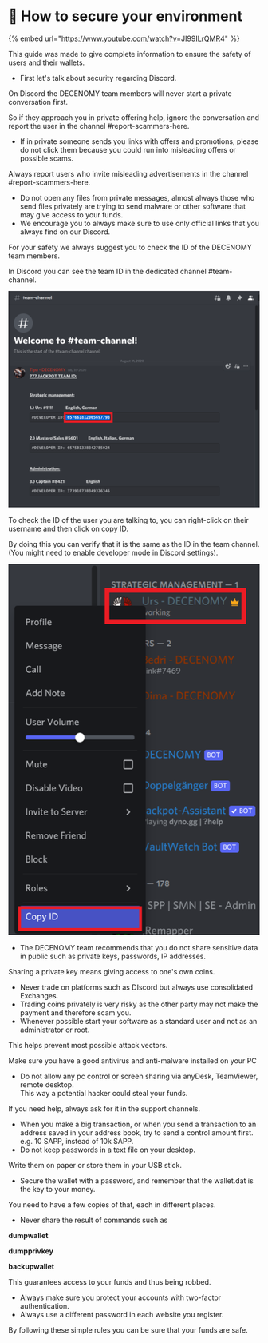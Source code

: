 # 🔸 How to secure your environment

{% embed url="https://www.youtube.com/watch?v=JI99ILrQMR4" %}

This guide was made to give complete information to ensure the safety of users and their wallets.

* First let's talk about security regarding Discord.

On Discord the DECENOMY team members will never start a private conversation first.

So if they approach you in private offering help, ignore the conversation and report the user in the channel #report-scammers-here.

* If in private someone sends you links with offers and promotions, please do not click them because you could run into misleading offers or possible scams.

Always report users who invite misleading advertisements in the channel #report-scammers-here.

* Do not open any files from private messages, almost always those who send files privately are trying to send malware or other software that may give access to your funds.
* We encourage you to always make sure to use only official links that you always find on our Discord.

For your safety we always suggest you to check the ID of the DECENOMY team members.

In Discord you can see the team ID in the dedicated channel #team-channel.

![](../.gitbook/assets/0)

To check the ID of the user you are talking to, you can right-click on their username and then click on copy ID.

By doing this you can verify that it is the same as the ID in the team channel. (You might need to enable developer mode in Discord settings).

![](<../.gitbook/assets/1 (1) (1)>)

* The DECENOMY team recommends that you do not share sensitive data in public such as private keys, passwords, IP addresses.

Sharing a private key means giving access to one's own coins.

* Never trade on platforms such as DIscord but always use consolidated Exchanges.
* Trading coins privately is very risky as the other party may not make the payment and therefore scam you.
* Whenever possible start your software as a standard user and not as an administrator or root.

This helps prevent most possible attack vectors.

Make sure you have a good antivirus and anti-malware installed on your PC

* Do not allow any pc control or screen sharing via anyDesk, TeamViewer, remote desktop.\
  This way a potential hacker could steal your funds.

If you need help, always ask for it in the support channels.

* When you make a big transaction, or when you send a transaction to an address saved in your address book, try to send a control amount first. e.g. 10 SAPP, instead of 10k SAPP.
* Do not keep passwords in a text file on your desktop.

Write them on paper or store them in your USB stick.

* Secure the wallet with a password, and remember that the wallet.dat is the key to your money.

You need to have a few copies of that, each in different places.

* Never share the result of commands such as

**dumpwallet**

**dumpprivkey**

**backupwallet**

This guarantees access to your funds and thus being robbed.

* Always make sure you protect your accounts with two-factor authentication.
* Always use a different password in each website you register.

By following these simple rules you can be sure that your funds are safe.
